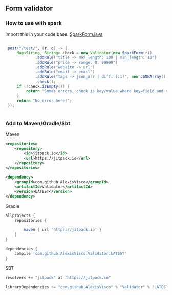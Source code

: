 ## Form validator

### How to use with spark

Import this in your code base: [SparkForm.java](https://github.com/AlexisVisco/Validator/blob/master/src/test/java/impl/SparkForm.java)

```java

 post("/test/", (r, q) -> {
     Map<String, String> check = new Validator(new SparkForm(r))
             .addRule("title -> max_length: 100 | min_length: 10")
             .addRule("price -> range: 0, 99999")
             .addRule("website -> url")
             .addRule("email -> email")
             .addRule("tags -> json_arr | diff: (:1)", new JSONArray().put("hey").put("this is a replacement").toString())
             .check();
     if (!check.isEmpty()) {
         return "Somes errors, check is key/value where key=field and value=error message";
     }
     return "No error here!";
 });
    

```

### Add to Maven/Gradle/Sbt

Maven
```xml
<repositories>
	<repository>
	    <id>jitpack.io</id>
	    <url>https://jitpack.io</url>
	</repository>
</repositories>
 
<dependency>
    <groupId>com.github.AlexisVisco</groupId>
    <artifactId>Validator</artifactId>
    <version>LATEST</version>
</dependency>
```

Gradle
```gradle
allprojects {
	repositories {
		...
		maven { url 'https://jitpack.io' }
	}
}
 
dependencies {
    compile 'com.github.AlexisVisco:Validator:LATEST'
}
```
SBT
```sbt
resolvers += "jitpack" at "https://jitpack.io"
 
libraryDependencies += "com.github.AlexisVisco" % "Validator" % "LATEST"	
```